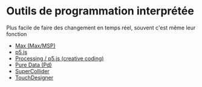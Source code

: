# Outils de programmation interprétée 

Plus facile de faire des changement en temps réel, souvent c'est même leur fonction


<!-- start-replace-subnav -->
* [Max (Max/MSP)](/03-savoirs/01/02-logiciels/01-interprete/max/)
* [p5.js](/03-savoirs/01/02-logiciels/01-interprete/p5js/)
* [Processing / p5.js (creative coding)](/03-savoirs/01/02-logiciels/01-interprete/processing/)
* [Pure Data (Pd)](/03-savoirs/01/02-logiciels/01-interprete/pure-data/)
* [SuperCollider](/03-savoirs/01/02-logiciels/01-interprete/supercollider/)
* [TouchDesigner](/03-savoirs/01/02-logiciels/01-interprete/touchdesigner/)
<!-- end-replace-subnav -->

